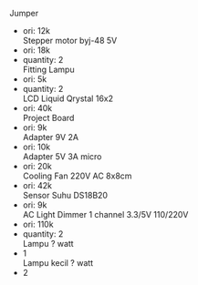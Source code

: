   
Jumper  
- ori: 12k  
Stepper motor byj-48 5V  
- ori: 18k  
- quantity: 2  
Fitting Lampu  
- ori: 5k  
- quantity: 2  
LCD Liquid Qrystal 16x2  
- ori: 40k  
Project Board  
- ori: 9k  
Adapter 9V 2A  
- ori: 10k  
Adapter 5V 3A micro  
- ori: 20k  
Cooling Fan 220V AC 8x8cm  
- ori: 42k  
Sensor Suhu DS18B20  
- ori: 9k  
AC Light Dimmer 1 channel 3.3/5V 110/220V  
- ori: 110k  
- quantity: 2  
Lampu ? watt  
- 1  
Lampu kecil ? watt  
- 2